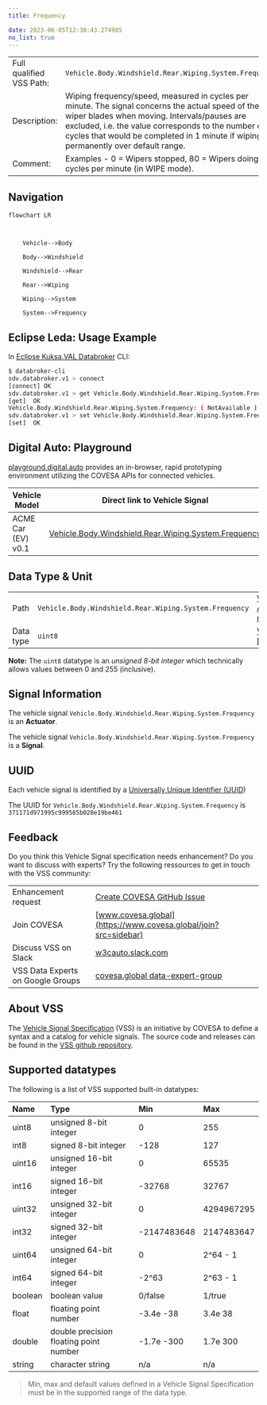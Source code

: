 ```yaml
---
title: Frequency

date: 2023-06-05T12:38:43.274985
no_list: true
---
```



| | |
|---|---|
| Full qualified VSS Path: | `Vehicle.Body.Windshield.Rear.Wiping.System.Frequency` |
| Description: | Wiping frequency/speed, measured in cycles per minute. The signal concerns the actual speed of the wiper blades when moving. Intervals/pauses are excluded, i.e. the value corresponds to the number of cycles that would be completed in 1 minute if wiping permanently over default range. |
| Comment: | Examples - 0 = Wipers stopped, 80 = Wipers doing 80 cycles per minute (in WIPE mode). |

## Navigation

```mermaid
flowchart LR



    Vehicle-->Body

    Body-->Windshield

    Windshield-->Rear

    Rear-->Wiping

    Wiping-->System

    System-->Frequency

```

## Eclipse Leda: Usage Example

In [Eclipse Kuksa.VAL Databroker](https://github.com/eclipse/kuksa.val/tree/master/kuksa_databroker) CLI:



```bash
$ databroker-cli
sdv.databroker.v1 > connect
[connect] OK
sdv.databroker.v1 > get Vehicle.Body.Windshield.Rear.Wiping.System.Frequency
[get]  OK
Vehicle.Body.Windshield.Rear.Wiping.System.Frequency: ( NotAvailable )
sdv.databroker.v1 > set Vehicle.Body.Windshield.Rear.Wiping.System.Frequency 0
[set]  OK
```

## Digital Auto: Playground

[playground.digital.auto](http://digital.auto) provides an in-browser, rapid prototyping environment utilizing the COVESA APIs for connected vehicles. 

| Vehicle Model | Direct link to Vehicle Signal |
|---|---|
| ACME Car (EV) v0.1 | [Vehicle.Body.Windshield.Rear.Wiping.System.Frequency](https://digitalauto.netlify.app/model/STLWzk1WyqVVLbfymb4f/cvi/list/Vehicle.Body.Windshield.Rear.Wiping.System.Frequency/) |

## Data Type & Unit

| | | |
|---|---|---|
| Path | `Vehicle.Body.Windshield.Rear.Wiping.System.Frequency` | [VSS: Addressing nodes](https://covesa.github.io/vehicle_signal_specification/rule_set/basics/) |
| Data type | `uint8` | [VSS: Datatypes](https://covesa.github.io/vehicle_signal_specification/rule_set/data_entry/data_types/) |

**Note:** The `uint8` datatype is an *unsigned 8-bit integer* which technically allows values between 0 and 255 (inclusive).













## Signal Information

The vehicle signal `Vehicle.Body.Windshield.Rear.Wiping.System.Frequency` is an **Actuator**.





The vehicle signal `Vehicle.Body.Windshield.Rear.Wiping.System.Frequency` is a **Signal**.



## UUID

Each vehicle signal is identified by a [Universally Unique Identifier (UUID](https://en.wikipedia.org/wiki/Universally_unique_identifier))

The UUID for `Vehicle.Body.Windshield.Rear.Wiping.System.Frequency` is `371171d971995c999585b028e19be461`


## Feedback

Do you think this Vehicle Signal specification needs enhancement? Do you want to discuss with experts? Try the following ressources to get in touch with the VSS community:

| | |
|---|---|
| Enhancement request | [Create COVESA GitHub Issue](https://github.com/COVESA/vehicle_signal_specification/issues/new?body=Please+describe+your+feedback&title=Signal+feedback+Vehicle.Body.Windshield.Rear.Wiping.System.Frequency) |
| Join COVESA | [www.covesa.global](https://www.covesa.global/join?src=sidebar) |
| Discuss VSS on Slack | [w3cauto.slack.com](http://w3cauto.slack.com/) |
| VSS Data Experts on Google Groups | [covesa.global data-expert-group](https://groups.google.com/a/covesa.global/g/data-expert-group) |

## About VSS

The [Vehicle Signal Specification](https://covesa.github.io/vehicle_signal_specification/) (VSS)
is an initiative by COVESA to define a syntax and a catalog for vehicle signals.
The source code and releases can be found in the [VSS github repository](https://github.com/COVESA/vehicle_signal_specification).

## Supported datatypes

The following is a list of VSS supported built-in datatypes:

Name       | Type                       | Min  | Max
:----------|:---------------------------|:-----|:---
uint8      | unsigned 8-bit integer     | 0    | 255
int8       | signed 8-bit integer       | -128 | 127
uint16     | unsigned 16-bit integer    |  0   | 65535
int16      | signed 16-bit integer      | -32768 | 32767
uint32     | unsigned 32-bit integer    | 0 | 4294967295
int32      | signed 32-bit integer      | -2147483648 | 2147483647
uint64     | unsigned 64-bit integer    | 0    | 2^64 - 1
int64      | signed 64-bit integer      | -2^63 | 2^63 - 1
boolean    | boolean value              | 0/false | 1/true
float      | floating point number      | -3.4e -38 | 3.4e 38
double     | double precision floating point number | -1.7e -300 | 1.7e 300
string     | character string           | n/a  | n/a

> Min, max and default values defined in a Vehicle Signal Specification must be in the supported range of the data type.

